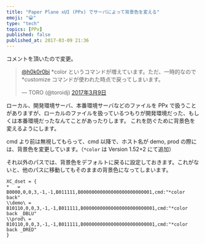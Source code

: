 ```yaml
---
title: "Paper Plane xUI (PPx) でサーバによって背景色を変える"
emoji: "😀"
type: "tech"
topics: [PPx]
published: false
published_at: 2017-03-09 21:36
---
```

コメントを頂いたので変更。


<blockquote class="twitter-tweet" data-lang="ja"><p lang="ja" dir="ltr"><a href="https://twitter.com/h0k0r0bi">@h0k0r0bi</a> *color というコマンドが増えています。ただ、一時的なので *customize コマンドが使われた時点で戻ってしまいます。</p>&mdash; TORO (@toroidj) <a href="https://twitter.com/toroidj/status/839840777190588416">2017年3月9日</a></blockquote>


ローカル、開発環境サーバ、本番環境サーバなどのファイルを PPx で扱うことがありますが、ローカルのファイルを扱っているつもりが開発環境だった、もしくは本番環境だったなんてことがあったりします。
これを防ぐために背景色を変えるようにします。

cmd より前は無視してもらって、cmd 以降で、ホスト名が demo, prod の際には、背景色を変更しています。（`*color` は Version 1.52+2 にて追加）

それ以外のパスでは、背景色をデフォルトに戻るに設定しておきます。これがないと、他のパスに移動してもそのままの背景色になってしまいます。

```
XC_dset	= { 
*	= B0000,0,0,3,-1,-1,B011111,B00000000000000000000000001,cmd:"*color back"
\\demo\	= B10110,0,0,3,-1,-1,B011111,B00000000000000000000000001,cmd:"*color back _DBLU"
\\prod\ = B10110,0,0,3,-1,-1,B011111,B00000000000000000000000001,cmd:"*color back _DRED"
}
```

